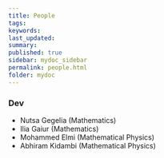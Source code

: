 ```yaml
---
title: People
tags:
keywords: 
last_updated: 
summary: 
published: true
sidebar: mydoc_sidebar
permalink: people.html
folder: mydoc
---
```



### Dev

* Nutsa Gegelia (Mathematics)
* Ilia Gaiur (Mathematics)
* Mohammed Elmi (Mathematical Physics)
* Abhiram Kidambi (Mathematical Physics)



<!-- {% include links.html %} -->
